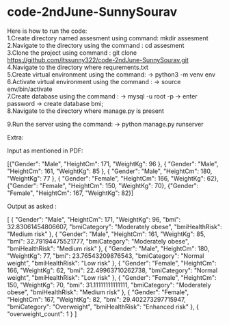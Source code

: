 # code-2ndJune-SunnySourav

Here is how to run the code:
<br>
1.Create directory named assesment using command:   mkdir assesment 
<br>
2.Navigate to the directory using the command : cd assesment
<br>
3.Clone the project using command : git clone https://github.com/itssunny322/code-2ndJune-SunnySourav.git
<br>
4.Navigate to the directory where requrements.txt
<br>
5.Create virtual environment using the command:
    ->  python3 -m venv env
<br>
6.Activate virtual environment using the command :
    -> source env/bin/activate
<br>
7.Create database using the command :
    -> mysql -u root -p 
    -> enter password
    -> create database bmi;
<br>
8.Navigate to the directory where manage.py is present

9.Run the server using the command:
    -> python manage.py runserver
    
    
    
    
 Extra:
 
 Input as mentioned in PDF:
 
 [{"Gender": "Male", "HeightCm": 171, "WeightKg": 96 }, { "Gender": "Male", "HeightCm": 161, "WeightKg":
85 }, { "Gender": "Male", "HeightCm": 180, "WeightKg": 77 }, { "Gender": "Female", "HeightCm": 166,
"WeightKg": 62}, {"Gender": "Female", "HeightCm": 150, "WeightKg": 70}, {"Gender": "Female",
"HeightCm": 167, "WeightKg": 82}]

Output as asked :

[
    {
        "Gender": "Male",
        "HeightCm": 171,
        "WeightKg": 96,
        "bmi": 32.83061454806607,
        "bmiCategory": "Moderately obese",
        "bmiHealthRisk": "Medium risk"
    },
    {
        "Gender": "Male",
        "HeightCm": 161,
        "WeightKg": 85,
        "bmi": 32.79194475521777,
        "bmiCategory": "Moderately obese",
        "bmiHealthRisk": "Medium risk"
    },
    {
        "Gender": "Male",
        "HeightCm": 180,
        "WeightKg": 77,
        "bmi": 23.76543209876543,
        "bmiCategory": "Normal weight",
        "bmiHealthRisk": "Low risk"
    },
    {
        "Gender": "Female",
        "HeightCm": 166,
        "WeightKg": 62,
        "bmi": 22.49963710262738,
        "bmiCategory": "Normal weight",
        "bmiHealthRisk": "Low risk"
    },
    {
        "Gender": "Female",
        "HeightCm": 150,
        "WeightKg": 70,
        "bmi": 31.11111111111111,
        "bmiCategory": "Moderately obese",
        "bmiHealthRisk": "Medium risk"
    },
    {
        "Gender": "Female",
        "HeightCm": 167,
        "WeightKg": 82,
        "bmi": 29.402273297715947,
        "bmiCategory": "Overweight",
        "bmiHealthRisk": "Enhanced risk"
    },
    {
        "overweight_count": 1
    }
]



 
    
    
